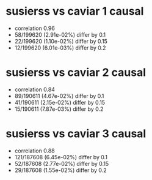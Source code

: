 # susierss vs caviar  1 causal

- correlation 0.96
- 58/199620 (2.91e-02%) differ by 0.1
- 22/199620 (1.10e-02%) differ by 0.15
- 12/199620 (6.01e-03%) differ by 0.2


# susierss vs caviar  2 causal

- correlation 0.84
- 89/190611 (4.67e-02%) differ by 0.1
- 41/190611 (2.15e-02%) differ by 0.15
- 15/190611 (7.87e-03%) differ by 0.2


# susierss vs caviar  3 causal

- correlation 0.88
- 121/187608 (6.45e-02%) differ by 0.1
- 52/187608 (2.77e-02%) differ by 0.15
- 29/187608 (1.55e-02%) differ by 0.2


